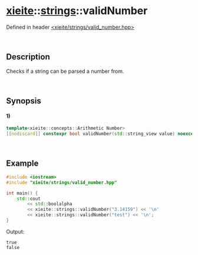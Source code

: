 # [xieite](../../xieite.md)\:\:[strings](../../strings.md)\:\:validNumber
Defined in header [<xieite/strings/valid_number.hpp>](../../../include/xieite/strings/valid_number.hpp)

&nbsp;

## Description
Checks if a string can be parsed a number from.

&nbsp;

## Synopsis
#### 1)
```cpp
template<xieite::concepts::Arithmetic Number>
[[nodiscard]] constexpr bool validNumber(std::string_view value) noexcept;
```

&nbsp;

## Example
```cpp
#include <iostream>
#include "xieite/strings/valid_number.hpp"

int main() {
    std::cout
        << std::boolalpha
        << xieite::strings::validNumber("3.14159") << '\n'
        << xieite::strings::validNumber("test") << '\n';
}
```
Output:
```
true
false
```
